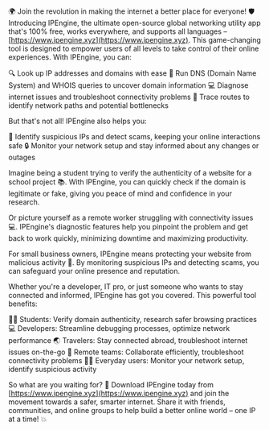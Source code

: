🌍 Join the revolution in making the internet a better place for everyone! 🛡️ Introducing IPEngine, the ultimate open-source global networking utility app that's 100% free, works everywhere, and supports all languages – [https://www.ipengine.xyz](https://www.ipengine.xyz). This game-changing tool is designed to empower users of all levels to take control of their online experiences. With IPEngine, you can:

🔍 Look up IP addresses and domains with ease
📡 Run DNS (Domain Name System) and WHOIS queries to uncover domain information
💻 Diagnose internet issues and troubleshoot connectivity problems
📍 Trace routes to identify network paths and potential bottlenecks

But that's not all! IPEngine also helps you:

🚀 Identify suspicious IPs and detect scams, keeping your online interactions safe
🔒 Monitor your network setup and stay informed about any changes or outages

Imagine being a student trying to verify the authenticity of a website for a school project 📚. With IPEngine, you can quickly check if the domain is legitimate or fake, giving you peace of mind and confidence in your research.

Or picture yourself as a remote worker struggling with connectivity issues 💻. IPEngine's diagnostic features help you pinpoint the problem and get back to work quickly, minimizing downtime and maximizing productivity.

For small business owners, IPEngine means protecting your website from malicious activity 🏢. By monitoring suspicious IPs and detecting scams, you can safeguard your online presence and reputation.

Whether you're a developer, IT pro, or just someone who wants to stay connected and informed, IPEngine has got you covered. This powerful tool benefits:

👩‍🎓 Students: Verify domain authenticity, research safer browsing practices
💻 Developers: Streamline debugging processes, optimize network performance
🌏 Travelers: Stay connected abroad, troubleshoot internet issues on-the-go
🤝 Remote teams: Collaborate efficiently, troubleshoot connectivity problems
🙋‍♀️ Everyday users: Monitor your network setup, identify suspicious activity

So what are you waiting for? 🚀 Download IPEngine today from [https://www.ipengine.xyz](https://www.ipengine.xyz) and join the movement towards a safer, smarter internet. Share it with friends, communities, and online groups to help build a better online world – one IP at a time! 💥